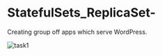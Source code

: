 # StatefulSets_ReplicaSet-
Creating group off apps which serve WordPress.

![task1](https://user-images.githubusercontent.com/50155760/61908470-5f43a500-aef5-11e9-85f8-229f0986ef20.jpg)
